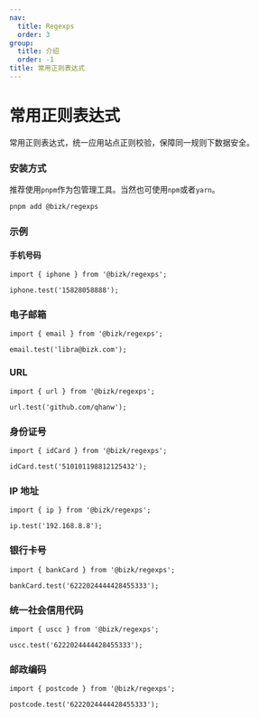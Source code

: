 ```yaml
---
nav:
  title: Regexps
  order: 3
group:
  title: 介绍
  order: -1
title: 常用正则表达式
---
```


# 常用正则表达式

常用正则表达式，统一应用站点正则校验，保障同一规则下数据安全。

### 安装方式

推荐使用`pnpm`作为包管理工具。当然也可使用`npm`或者`yarn`。

```bash
pnpm add @bizk/regexps
```

### 示例

#### 手机号码

```tsx | pure
import { iphone } from '@bizk/regexps';

iphone.test('15828058888');
```

### 电子邮箱

```tsx | pure
import { email } from '@bizk/regexps';

email.test('libra@bizk.com');
```

### URL

```tsx | pure
import { url } from '@bizk/regexps';

url.test('github.com/qhanw');
```

### 身份证号

```tsx | pure
import { idCard } from '@bizk/regexps';

idCard.test('510101198812125432');
```

### IP 地址

```tsx | pure
import { ip } from '@bizk/regexps';

ip.test('192.168.8.8');
```

### 银行卡号

```tsx | pure
import { bankCard } from '@bizk/regexps';

bankCard.test('6222024444428455333');
```

### 统一社会信用代码

```tsx | pure
import { uscc } from '@bizk/regexps';

uscc.test('6222024444428455333');
```

### 邮政编码

```tsx | pure
import { postcode } from '@bizk/regexps';

postcode.test('6222024444428455333');
```
